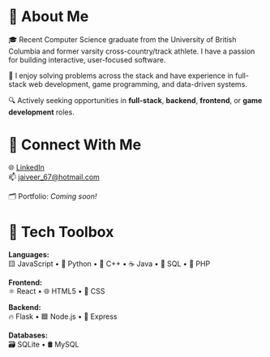 # 🚀 About Me  
🎓 Recent Computer Science graduate from the University of British Columbia and former varsity cross-country/track athlete. I have a passion for building interactive, user-focused software.

🧠 I enjoy solving problems across the stack and have experience in full-stack web development, game programming, and data-driven systems.

🔍 Actively seeking opportunities in **full-stack**, **backend**, **frontend**, or **game development** roles.

# 🔗 Connect With Me  
🌐 [LinkedIn](https://www.linkedin.com/in/jaiveertiwana/)  
📫 jaiveer_67@hotmail.com

🗂️ Portfolio: *Coming soon!*

# 🧰 Tech Toolbox  
**Languages:**  
🟨 JavaScript • 🐍 Python • 💠 C++ • ☕ Java • 🧮 SQL • 🐘 PHP 

**Frontend:**  
⚛️ React • 🌐 HTML5 • 🎨 CSS  

**Backend:**  
🔥 Flask • 🟦 Node.js • 🚂 Express  

**Databases:**  
🗃️ SQLite • 🛢️ MySQL 
